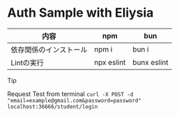 # Auth Sample with Eliysia

| 内容                   | npm        | bun         |
| ---------------------- | ---------- | ----------- |
| 依存関係のインストール | npm i      | bun i       |
| Lintの実行             | npx eslint | bunx eslint |

> [!TIP]
> Request Test from terminal
> `curl -X POST -d "email=example@gmail.com&password=password" localhost:36666/student/login`
